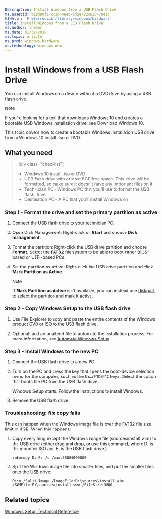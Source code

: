 ```yaml
---
Description: Install Windows from a USB Flash Drive
ms.assetid: b1ed80f1-cc1d-4eeb-9d5e-22c615479e1d
MSHAttr: 'PreferredLib:/library/windows/hardware'
title: Install Windows from a USB Flash Drive
ms.author: themar
ms.date: 01/31/2018
ms.topic: article
ms.prod: windows-hardware
ms.technology: windows-oem
---
```


# Install Windows from a USB Flash Drive


You can install Windows on a device without a DVD drive by using a USB flash drive. 

> [!Note]
> If you're looking for a tool that downloads Windows 10 and creates a bootable USB Windows installation drive, see [Download Windows 10](https://www.microsoft.com/en-us/software-download/windows10).

This topic covers how to create a bootable Windows installation USB drive from a Windows 10 install .iso or DVD.

## What you need

> [!div class="checklist"]
> * Windows 10 install .iso or DVD
> * USB flash drive with at least 5GB free space. This drive will be formatted, so make sure it doesn't have any important files on it.
> * Technician PC - Windows PC that you'll use to format the USB flash drive
> * Destination PC - A PC that you'll install Windows on

### Step 1 - Format the drive and set the primary partition as active

1.  Connect the USB flash drive to your technician PC.

2.  Open Disk Management: Right-click on **Start** and choose **Disk management**.

3.  Format the partition: Right-click the USB drive partition and choose **Format**. Select the **FAT32** file system to be able to boot either BIOS-based or UEFI-based PCs.

4.  Set the partition as active: Right-click the USB drive partition and click **Mark Partition as Active**.

    > [!Note]
    > If **Mark Partition as Active** isn't available, you can instead use [diskpart](https://technet.microsoft.com/en-us/library/cc770877.aspx) to select the partition and mark it active.

### Step 2 - Copy Windows Setup to the USB flash drive

1.  Use File Explorer to copy and paste the entire contents of the Windows product DVD or ISO to the USB flash drive.

2.  Optional: add an unattend file to automate the installation process. For more information, see [Automate Windows Setup](windows-setup-automation-overview.md).

### Step 3 - Install Windows to the new PC

1.  Connect the USB flash drive to a new PC.

2.  Turn on the PC and press the key that opens the boot-device selection menu for the computer, such as the Esc/F10/F12 keys. Select the option that boots the PC from the USB flash drive.

    Windows Setup starts. Follow the instructions to install Windows.

3.  Remove the USB flash drive.

### Troubleshooting: file copy fails

This can happen when the Windows image file is over the FAT32 file size limit of 4GB. When this happens:

1. Copy everything except the Windows image file (sources\install.wim) to the USB drive (either drag and drop, or use this command, where D: is the mounted ISO and E: is the USB flash drive.)
   ```
   robocopy D: E: /s /max:38000000000
   ```

2. Split the Windows image file into smaller files, and put the smaller files onto the USB drive:
   ```
   Dism /Split-Image /ImageFile:D:\sources\install.wim /SWMFile:E:\sources\install.swm /FileSize:3800
   ```

## <span id="related_topics"></span>Related topics


[Windows Setup Technical Reference](windows-setup-technical-reference.md)

 

 






